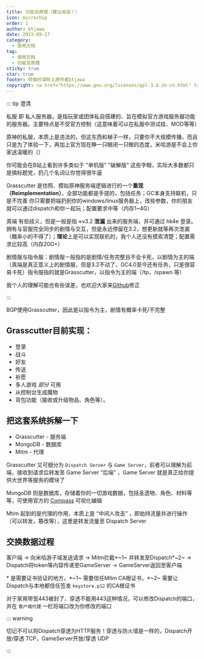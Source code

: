 ```yaml
---
title: 功能及原理（建议阅读！）
icon: microchip
order: 1
author: btjawa
date: 2023-09-17
category:
  - 使用文档
tag:
  - 使用文档
  - 功能及原理
sticky: true
star: true
footer: 转载时请附上原作者btjawa
copyright: <a href="https://www.gnu.org/licenses/gpl-3.0.zh-cn.html" target="_blank">GPL-3.0 协议</a>&nbsp;版权所有 © 2023 <a href="https://github.com/btjawa/BGP-docs" target="_blank">btjawa</a>
---
```


::: tip 澄清

私服 即 私人服务器，是指玩家或团体私自搭建的、旨在模拟官方游戏服务器功能的服务器。主要特点是不受官方控制（这意味着可以在私服中测试挂、MOD等等）

原神的私服，本质上是违法的，但这东西和梯子一样，只要你不大规模传播，而且只是为了体验一下，再加上官方现在睁一只眼闭一只眼的态度，米哈游是不会上你家送温暖的（）

你可能会在B站上看到许多类似于 "单机版" "破解版" 这些字眼，实际大多数都只是搞标题党，扔几个名词让你觉得很牛逼

Grasscutter 是仿照、模拟原神服务端逻辑进行的一个**重现（Reimplementation）**，全部功能都是手搓的，包括任务；GC本身支持联机，只是不完善 你只需要把端扔到你的windows/linux服务器上，改些参数，你的朋友就可以通过dispatch和你一起玩；配置要求中等（内存1~4G）

真端 有些歧义，但是一般是指 ≈v3.2 **泄漏** 出来的服务端，并可通过 hk4e 登录。拥有与官服完全同步的剧情与交互，但是永远停留在3.2，想更新就等再次泄漏（概率小的不得了）；**理论**上是可以实现联机的，我个人还没有摸索清楚；配置需求比较高（内存20G+）

剧情服与指令服：剧情服一般指的是剧情/任务完整且不会卡死，以剧情为主的端（真端是真正意义上的剧情服，但是3.2不动了，GC4.0至今还有任务，只是很容易卡死）指令服指的就是Grasscutter，以指令为主的端（/tp，/spawn 等）

我个人的理解可能也有些误差，也欢迎大家来[Github](https://github.com/btjawa/BGP-docs/edit/master/src/docs/feature.md)修正

:::

<!-- more -->

BGP使用Grasscutter，因此是以指令为主，剧情有概率卡死/不完整

## Grasscutter目前实现：

- 登录
- 战斗
- 好友
- 传送
- 祈愿
- 多人游戏 *部分* 可用
- 从控制台生成魔物
- 背包功能（接收或升级物品、角色等）。

## 把这套系统拆解一下

- Grasscutter - 服务端
- MongoDB - 数据库
- Mitm - 代理

Grasscutter 又可细分为 `Dispatch Server` 与 `Game Server`，前者可以理解为前端，接收到请求后转发至 Game Server “后端” ，Game Server 就是真正给你提供大世界等服务的模块了

MongoDB 则是数据库，存储着你的一切游戏数据，包括圣遗物、角色、材料等等，可使用官方的 [Compass](https://www.mongodb.com/try/download/compass) 可视化编辑

Mtim 起到的是代理的作用，本质上是 “中间人攻击” ，即劫持流量并进行操作（可以转发，篡改等），这里是转发流量至 Dispatch Server

## 交换数据过程

客户端 -> 向米哈游子域发送请求 -> Mitm拦截*~1~ 并转发至Dispatch*~2~ -> Dispatch将token等内容传递至GameServer -> GameServer返回至客户端

\* 是需要证书验证的地方，\*~1~ 需要信任Mitm CA根证书，\*~2~ 需要让Dispatch与本地都信任签发 `keystore.p12` 的CA根证书

对于家用带宽443被封了、穿透不能用443这种情况，可以修改Dispatch的端口，并在 `客户端代理` 一栏将端口改为你修改的端口

::: warning

切记不可以将Dispatch穿透为HTTP服务！穿透与防火墙是一样的，Dispatch开放/穿透 TCP，GameServer开放/穿透 UDP

:::